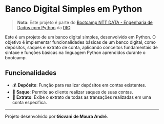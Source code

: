 # Banco Digital Simples em Python

> **Nota**: Este projeto é parte do [Bootcamp NTT DATA - Engenharia de Dados com Python](https://www.dio.me/) da [DIO](https://www.dio.me/).

Este é um projeto de um banco digital simples, desenvolvido em Python. O objetivo é implementar funcionalidades básicas de um banco digital, como depósitos, saques e extrato de conta, aplicando conceitos fundamentais de sintaxe e funções básicas na linguagem Python aprendidos durante o bootcamp.

## Funcionalidades

- 💰 **Depósito**: Função para realizar depósitos em contas existentes.
- 🏦 **Saque**: Permite ao cliente realizar saques de suas contas.
- 📄 **Extrato**: Exibe o extrato de todas as transações realizadas em uma conta específica.

---

Projeto desenvolvido por **Giovani de Moura André**.

